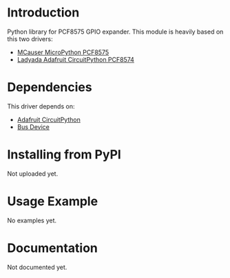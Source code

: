 # Introduction

Python library for PCF8575 GPIO expander. This module is heavily based on this two drivers:


* [MCauser MicroPython PCF8575](https://github.com/mcauser/micropython-pcf8575)
* [Ladyada Adafruit CircuitPython PCF8574](https://github.com/adafruit/Adafruit_CircuitPython_PCF8574)



# Dependencies 

This driver depends on:

* [Adafruit CircuitPython](https://github.com/adafruit/circuitpython)
* [Bus Device](https://github.com/adafruit/Adafruit_CircuitPython_BusDevice)


# Installing from PyPI

Not uploaded yet.


# Usage Example

No examples yet.

# Documentation

Not documented yet.
